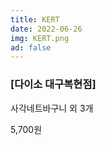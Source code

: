 ```yaml
---
title: KERT
date: 2022-06-26
img: KERT.png
ad: false
---
```


### [다이소 대구복현점]

사각네트바구니 외 3개

5,700원
